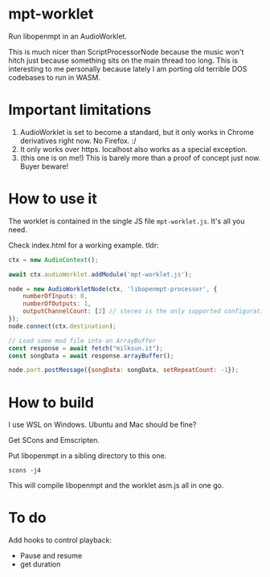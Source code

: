 # mpt-worklet
Run libopenmpt in an AudioWorklet.

This is much nicer than ScriptProcessorNode because the music won't hitch just because
something sits on the main thread too long.  This is interesting to me personally because
lately I am porting old terrible DOS codebases to run in WASM.

# Important limitations

1. AudioWorklet is set to become a standard, but it only works in Chrome derivatives right now.  No Firefox. :/
2. It only works over https.  localhost also works as a special exception.
3. (this one is on me!) This is barely more than a proof of concept just now.  Buyer beware!

# How to use it

The worklet is contained in the single JS file `mpt-worklet.js`.  It's all you need.

Check index.html for a working example.  tldr:

```javascript
ctx = new AudioContext();

await ctx.audioWorklet.addModule('mpt-worklet.js');

node = new AudioWorkletNode(ctx, 'libopenmpt-processor', {
    numberOfInputs: 0,
    numberOfOutputs: 1,
    outputChannelCount: [2] // stereo is the only supported configuration right now
});
node.connect(ctx.destination);

// Load some mod file into an ArrayBuffer
const response = await fetch("milksun.it");
const songData = await response.arrayBuffer();

node.port.postMessage({songData: songData, setRepeatCount: -1});
```

# How to build

I use WSL on Windows.  Ubuntu and Mac should be fine?

Get SCons and Emscripten.

Put libopenmpt in a sibling directory to this one.

```shell
scons -j4
```

This will compile libopenmpt and the worklet asm.js all in one go.

# To do

Add hooks to control playback:

* Pause and resume
* get duration